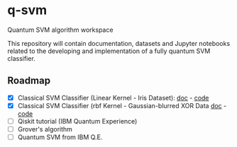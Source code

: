 # q-svm
Quantum SVM algorithm workspace

This repository will contain documentation, datasets and Jupyter notebooks related to the developing and implementation of a fully quantum SVM classifier.

## Roadmap

-[x] Classical SVM Classifier (Linear Kernel - Iris Dataset): [doc](#) - [code](#) 
-[x] Classical SVM Classifier (rbf Kernel - Gaussian-blurred XOR Data [doc](#) - [code](#)
-[ ] Qiskit tutorial (IBM Quantum Experience)
-[ ] Grover's algorithm 
-[ ] Quantum SVM from IBM Q.E.